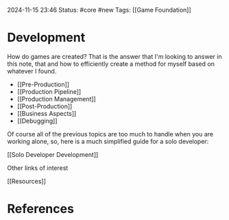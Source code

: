2024-11-15 23:46
Status: #core #new 
Tags: [[Game Foundation]]

# Development

How do games are created? That is the answer that I'm looking to answer in this note, that and how to efficiently create a method for myself based on whatever I found.

- [[Pre-Production]]
- [[Production Pipeline]]
- [[Production Management]]
- [[Post-Production]]
- [[Business Aspects]]
- [[Debugging]]

Of course all of the previous topics are too much to handle when you are working alone, so, here is a much simplified guide for a solo developer:

[[Solo Developer Development]]

Other links of interest

[[Resources]]
# References

